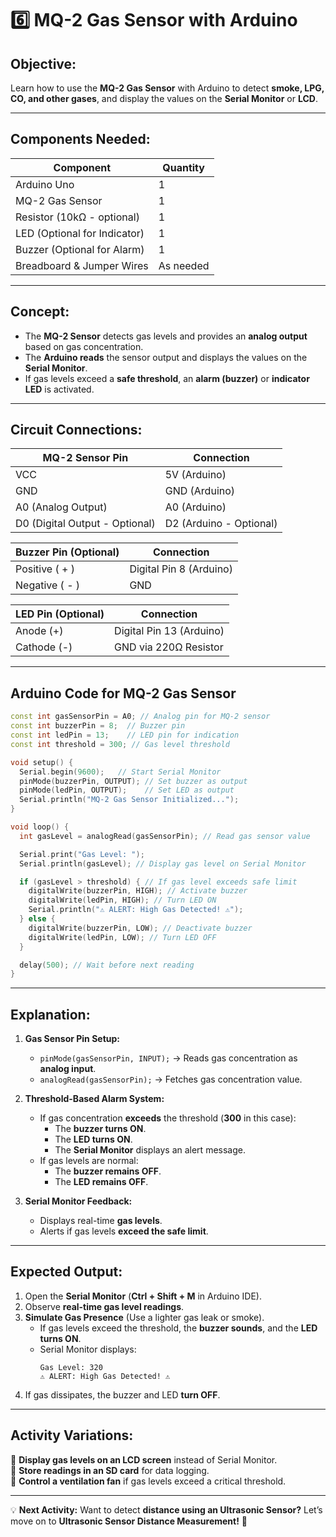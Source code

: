 # **6️⃣ MQ-2 Gas Sensor with Arduino**
## **Objective:**  
Learn how to use the **MQ-2 Gas Sensor** with Arduino to detect **smoke, LPG, CO, and other gases**, and display the values on the **Serial Monitor** or **LCD**.

---

## **Components Needed:**  
| **Component** | **Quantity** |
|-------------|-------------|
| Arduino Uno | 1 |
| MQ-2 Gas Sensor | 1 |
| Resistor (10kΩ - optional) | 1 |
| LED (Optional for Indicator) | 1 |
| Buzzer (Optional for Alarm) | 1 |
| Breadboard & Jumper Wires | As needed |

---

## **Concept:**
- The **MQ-2 Sensor** detects gas levels and provides an **analog output** based on gas concentration.
- The **Arduino reads** the sensor output and displays the values on the **Serial Monitor**.
- If gas levels exceed a **safe threshold**, an **alarm (buzzer)** or **indicator LED** is activated.

---

## **Circuit Connections:**
| **MQ-2 Sensor Pin** | **Connection** |
|----------------------|---------------|
| VCC | 5V (Arduino) |
| GND | GND (Arduino) |
| A0 (Analog Output) | A0 (Arduino) |
| D0 (Digital Output - Optional) | D2 (Arduino - Optional) |

| **Buzzer Pin (Optional)** | **Connection** |
|------------------------|---------------|
| Positive ( + ) | Digital Pin 8 (Arduino) |
| Negative ( - ) | GND |

| **LED Pin (Optional)** | **Connection** |
|------------|---------------|
| Anode (+) | Digital Pin 13 (Arduino) |
| Cathode (-) | GND via 220Ω Resistor |

---

## **Arduino Code for MQ-2 Gas Sensor**
```cpp
const int gasSensorPin = A0; // Analog pin for MQ-2 sensor
const int buzzerPin = 8;  // Buzzer pin
const int ledPin = 13;    // LED pin for indication
const int threshold = 300; // Gas level threshold

void setup() {
  Serial.begin(9600);   // Start Serial Monitor
  pinMode(buzzerPin, OUTPUT); // Set buzzer as output
  pinMode(ledPin, OUTPUT);    // Set LED as output
  Serial.println("MQ-2 Gas Sensor Initialized...");
}

void loop() {
  int gasLevel = analogRead(gasSensorPin); // Read gas sensor value

  Serial.print("Gas Level: ");
  Serial.println(gasLevel); // Display gas level on Serial Monitor

  if (gasLevel > threshold) { // If gas level exceeds safe limit
    digitalWrite(buzzerPin, HIGH); // Activate buzzer
    digitalWrite(ledPin, HIGH); // Turn LED ON
    Serial.println("⚠️ ALERT: High Gas Detected! ⚠️");
  } else {
    digitalWrite(buzzerPin, LOW); // Deactivate buzzer
    digitalWrite(ledPin, LOW); // Turn LED OFF
  }

  delay(500); // Wait before next reading
}
```

---

## **Explanation:**
1. **Gas Sensor Pin Setup:**  
   - `pinMode(gasSensorPin, INPUT);` → Reads gas concentration as **analog input**.
   - `analogRead(gasSensorPin);` → Fetches gas concentration value.

2. **Threshold-Based Alarm System:**  
   - If gas concentration **exceeds** the threshold (**300** in this case):
     - The **buzzer turns ON**.
     - The **LED turns ON**.
     - The **Serial Monitor** displays an alert message.
   - If gas levels are normal:
     - The **buzzer remains OFF**.
     - The **LED remains OFF**.

3. **Serial Monitor Feedback:**  
   - Displays real-time **gas levels**.
   - Alerts if gas levels **exceed the safe limit**.

---

## **Expected Output:**
1. Open the **Serial Monitor** (**Ctrl + Shift + M** in Arduino IDE).
2. Observe **real-time gas level readings**.
3. **Simulate Gas Presence** (Use a lighter gas leak or smoke).
   - If gas levels exceed the threshold, the **buzzer sounds**, and the **LED turns ON**.
   - Serial Monitor displays:
     ```
     Gas Level: 320
     ⚠️ ALERT: High Gas Detected! ⚠️
     ```
4. If gas dissipates, the buzzer and LED **turn OFF**.

---

## **Activity Variations:**
🔹 **Display gas levels on an LCD screen** instead of Serial Monitor.  
🔹 **Store readings in an SD card** for data logging.  
🔹 **Control a ventilation fan** if gas levels exceed a critical threshold.  

---

💡 **Next Activity:** Want to detect **distance using an Ultrasonic Sensor?** Let’s move on to **Ultrasonic Sensor Distance Measurement!** 🚀